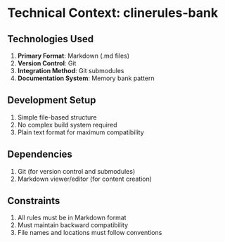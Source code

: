 # Technical Context: clinerules-bank

## Technologies Used
1. **Primary Format**: Markdown (.md files)
2. **Version Control**: Git
3. **Integration Method**: Git submodules
4. **Documentation System**: Memory bank pattern

## Development Setup
1. Simple file-based structure
2. No complex build system required
3. Plain text format for maximum compatibility

## Dependencies
1. Git (for version control and submodules)
2. Markdown viewer/editor (for content creation)

## Constraints
1. All rules must be in Markdown format
2. Must maintain backward compatibility
3. File names and locations must follow conventions
